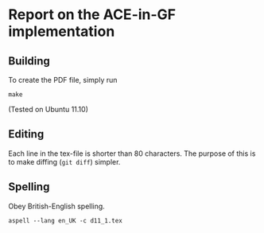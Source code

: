 Report on the ACE-in-GF implementation
======================================

Building
--------

To create the PDF file, simply run

	make

(Tested on Ubuntu 11.10)


Editing
-------

Each line in the tex-file is shorter than 80 characters.
The purpose of this is to make diffing (`git diff`) simpler.

Spelling
--------

Obey British-English spelling.

	aspell --lang en_UK -c d11_1.tex
